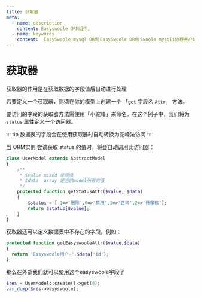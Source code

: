 ```yaml
---
title: 获取器
meta:
  - name: description
    content: Easyswoole ORM组件,
  - name: keywords
    content:  EasySwoole mysql ORM|EasySwoole ORM|Swoole mysqli协程客户端|swoole ORM|获取器
---
```



# 获取器

获取器的作用是在获取数据的字段值后自动进行处理

若要定义一个获取器，则须在你的模型上创建一个 「`get` 字段名 `Attr`」 方法。

要访问的字段的获取器方法需使用「小驼峰」来命名。在这个例子中，我们将为 `status` 属性定义一个访问器。

::: tip
数据表的字段会在使用获取器时自动转换为驼峰法访问
:::

当 ORM实例 尝试获取 status 的值时，将会自动调用此访问器：
```php
class UserModel extends AbstractModel
{ 
    /**
     * $value mixed 是原值
     * $data  array 是当前model所有的值 
     */
    protected function getStatusAttr($value, $data)
    {
        $status = [-1=>'删除',0=>'禁用',1=>'正常',2=>'待审核'];
        return $status[$value];
    }
}
```

获取器还可以定义数据表中不存在的字段，例如：
```php
protected function getEasyswooleAttr($value,$data)
{
  return 'Easyswoole用户-'.$data['id'];
}
```
那么在外部我们就可以使用这个easyswoole字段了
```php
$res = UserModel::create()->get(4);
var_dump($res->easyswoole);
```


